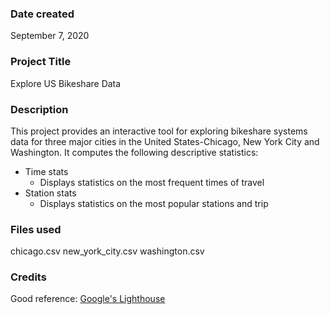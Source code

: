 ### Date created
September 7, 2020

### Project Title
Explore US Bikeshare Data

### Description
This project provides an interactive tool for exploring bikeshare
systems data for three major cities in the United States-Chicago,
New York City and Washington.  It computes the following descriptive
statistics:
* Time stats
  * Displays statistics on the most frequent times of travel
* Station stats
  * Displays statistics on the most popular stations and trip

### Files used
chicago.csv
new_york_city.csv
washington.csv

### Credits
Good reference:
[Google's Lighthouse](https://github.com/GoogleChrome/lighthouse)
